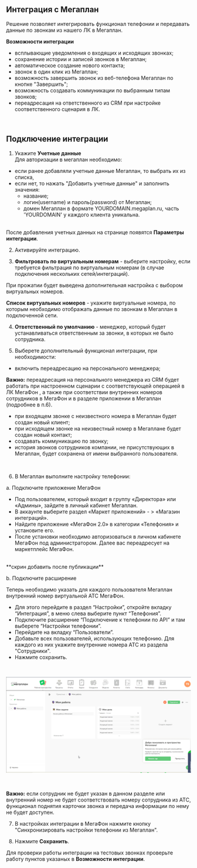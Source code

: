 ## Интеграция с Мегаплан  <br />

Решение позволяет интегрировать функционал телефонии и  передавать данные по звонкам из нашего ЛК в Мегаплан. <br />

**Возможности интеграции**  <br />
- всплывающие уведомления о входящих и исходящих звонках;
- сохранение истории и записей звонков в Мегаплан;
- автоматическое создание нового контакта;
- звонок в один клик из Мегаплан;
- возможность завершить звонок из веб-телефона Мегаплан по кнопке "Завершить";
- возможность создавать коммуникации по выбранным типам звонков;
- переадресация на ответственного из CRM при настройке соответственного сценария в ЛК.
<br />


## Подключение интеграции  <br />

1. Укажите **Учетные данные** <br />
Для авторизации в мегаплан необходимо: 
- если ранее добавляли учетные данные Мегаплан, то выбрать их из списка,
- если нет, то нажать "Добавить учетные данные" и заполнить значения:
  - название;
  - логин(username) и пароль(password) от Мегаплан;
  - домен Мегаплан в формате YOURDOMAIN.megaplan.ru, часть 'YOURDOMAIN' у каждого клиента уникальна.
  <br />
    
После добавления учетных данных на странице появятся **Параметры интеграции**. <br />

2. Активируйте интеграцию. <br />

3. **Фильтровать по виртуальным номерам** - выберите настройку, если требуется фильтрация по виртуальным номерам (в случае подключения нескольких сетей/интеграций).  <br />
   
При прожатии будет выведена дополнительная настройка с выбором виртуальных номеров.  <br />

**Список виртуальных номеров** - укажите виртуальные номера, по которым необходимо отображать данные по звонкам в Мегаплан в подключенной сети.  <br />

4. **Ответственный по умолчанию** - менеджер, который будет устанавливаться ответственным за звонки, в которых не было сотрудника.  <br />

5. Выберете дополнительный функционал интеграции, при необходимости: 
- включить переадресацию на персонального менеджера;  <br />

**Важно:** переадресация на персонального менеджера из CRM будет работать при настроенном сценарии с соответствующей операцией в ЛК МегаФон , а также при соответствии внутренних номеров сотрудников в МегаФон и в разделе приложении в Мегаплан (подробнее в п.6). <br />

- при входящем звонке с неизвестного номера в Мегаплан будет создан новый клиент;
- при исходящем звонке на неизвестный номер в Мегаплане будет создан новый контакт;
- создавать коммуникацию по звонку;
- история звонков сотрудников компании, не присутствующих в Мегаплан, будет сохранена от имени выбранного пользователя.

 <br /> 

6. В Мегаплан выполните настройку телефонии:  <br /> 

a. Подключите приложение МегаФон   <br /> 
- Под пользователем, который входит в группу «Директора» или «Админы», зайдите в личный кабинет Мегаплан.
- В аккаунте выберите раздел «Маркет приложений» - > «Магазин интеграций».
- Найдите приложение «МегаФон 2.0» в категории «Телефония» и установите его.
- После установки необходимо авторизоваться в личном кабинете МегаФон под администратором.
Далее вас переадресует на маркетплейс МегаФон.
 <br />  
**скрин добавить после публикации**
 <br />

b. Подключите расширение  <br />

Теперь необходимо указать для каждого пользователя Мегаплан внутренний номер виртуальной АТС МегаФон.  <br />

- Для этого перейдите в раздел “Настройки”, откройте вкладку “Интеграция”, в меню слева выберите пункт “Телефония”.
- Подключите расширение “Подключение к телефонии по API” и там выберете “Настройки телефонии”.
- Перейдите на вкладку  “Пользователи”.
- Добавьте всех пользователей, использующих телефонию. Для каждого из них укажите внутренние номера АТС из раздела "Сотрудники".
- Нажмите сохранить.
 <br />

![image](megaplan_telephony.gif)

 <br />
 
**Важно:** если сотрудник не будет указан в данном разделе или внутренний номер не будет соответствовать номеру сотрудника из АТС, функционал поднятия карточки звонка и передача информации по нему не будет доступен.  <br />

7. В настройках интеграции в МегаФон нажмите кнопку "Синхронизировать настройки телефонии из Мегаплан".  <br />

8. Нажмите **Сохранить**.  <br />

Для проверки работы интеграции на тестовых звонках проверьте работу пунктов указаных в **Возможности интеграции**.
   
   
